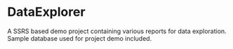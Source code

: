 # DataExplorer
A SSRS based demo project containing various reports for data exploration.
Sample database used for project demo included.
